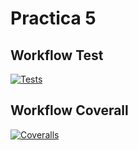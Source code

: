 # Practica 5

## Workflow Test
[![Tests](https://github.com/ULL-ESIT-INF-DSI-2425/prct05-objects-classes-interfaces-DanielEnriqueGomezAlcala/actions/workflows/ci.yml/badge.svg)](https://github.com/ULL-ESIT-INF-DSI-2425/prct05-objects-classes-interfaces-DanielEnriqueGomezAlcala/actions/workflows/ci.yml)

## Workflow Coverall
[![Coveralls](https://github.com/ULL-ESIT-INF-DSI-2425/prct05-objects-classes-interfaces-DanielEnriqueGomezAlcala/actions/workflows/coveralls.yml/badge.svg)](https://github.com/ULL-ESIT-INF-DSI-2425/prct05-objects-classes-interfaces-DanielEnriqueGomezAlcala/actions/workflows/coveralls.yml)